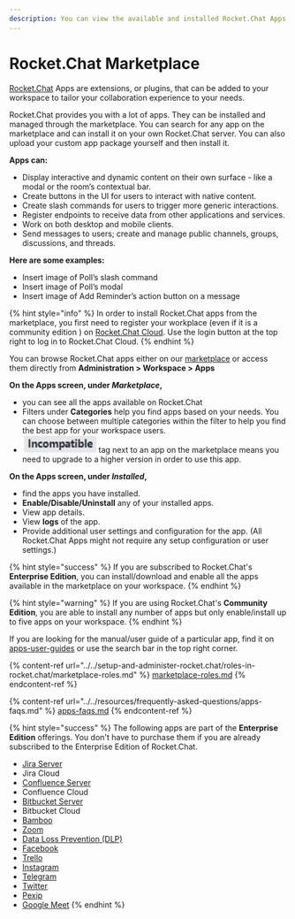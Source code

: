 ```yaml
---
description: You can view the available and installed Rocket.Chat Apps and manage them.
---
```


# Rocket.Chat Marketplace

[Rocket.Chat](http://rocket.chat) Apps are extensions, or plugins, that can be added to your workspace to tailor your collaboration experience to your needs.

Rocket.Chat provides you with a lot of apps. They can be installed and managed through the marketplace. You can search for any app on the marketplace and can install it on your own Rocket.Chat server. You can also upload your custom app package yourself and then install it.

**Apps can:**

* Display interactive and dynamic content on their own surface - like a modal or the room’s contextual bar.
* Create buttons in the UI for users to interact with native content.
* Create slash commands for users to trigger more generic interactions.
* Register endpoints to receive data from other applications and services.
* Work on both desktop and mobile clients.
* Send messages to users; create and manage public channels, groups, discussions, and threads.

**Here are some examples:**

* Insert image of Poll’s slash command
* Insert image of Poll’s modal
* Insert image of Add Reminder’s action button on a message

{% hint style="info" %}
In order to install Rocket.Chat apps from the marketplace, you first need to register your workplace (even if it is a community edition ) on [Rocket.Chat Cloud](https://cloud.rocket.chat). Use the login button at the top right to log in to Rocket.Chat Cloud.
{% endhint %}

You can browse Rocket.Chat apps either on our [marketplace](https://rocket.chat/marketplace) or access them directly from **Administration > Workspace > Apps**

**On the Apps screen, under **_**Marketplace**_**,**

* you can see all the apps available on Rocket.Chat
* Filters under **Categories** help you find apps based on your needs. You can choose between multiple categories within the filter to help you find the best app for your workspace users.
* <img src="../../.gitbook/assets/image.png" alt="" data-size="line"> tag next to an app on the marketplace means you need to upgrade to a higher version in order to use this app.

**On the Apps screen, under **_**Installed**_**,**

* find the apps you have installed.
* **Enable/Disable/Uninstall** any of your installed apps.
* View app details.
* View **logs** of the app.
* Provide additional user settings and configuration for the app. (All Rocket.Chat Apps might not require any setup configuration or user settings.)

{% hint style="success" %}
If you are subscribed to Rocket.Chat's **Enterprise Edition**, you can install/download and enable all the apps available in the marketplace on your workspace.
{% endhint %}

{% hint style="warning" %}
If you are using Rocket.Chat's **Community Edition**, you are able to install any number of apps but only enable/install up to five apps on your workspace.&#x20;
{% endhint %}

If you are looking for the manual/user guide of a particular app, find it on [apps-user-guides](apps-user-guides/ "mention") or use the search bar in the top right corner.

{% content-ref url="../../setup-and-administer-rocket.chat/roles-in-rocket.chat/marketplace-roles.md" %}
[marketplace-roles.md](../../setup-and-administer-rocket.chat/roles-in-rocket.chat/marketplace-roles.md)
{% endcontent-ref %}

{% content-ref url="../../resources/frequently-asked-questions/apps-faqs.md" %}
[apps-faqs.md](../../resources/frequently-asked-questions/apps-faqs.md)
{% endcontent-ref %}

{% hint style="success" %}
The following apps are part of the **Enterprise Edition** offerings. You don't have to purchase them if you are already subscribed to the Enterprise Edition of Rocket.Chat.

* [Jira Server](apps-user-guides/atlassian/jira-server-integration.md)
* Jira Cloud
* [Confluence Server](apps-user-guides/atlassian/confluence-server-integration.md)
* Confluence Cloud
* [Bitbucket Server](apps-user-guides/atlassian/bitbucket-server-integration.md)
* Bitbucket Cloud
* [Bamboo](apps-user-guides/atlassian/bamboo-integration.md)
* [Zoom](apps-user-guides/zoom.md)
* [Data Loss Prevention (DLP)](apps-user-guides/data-loss-prevention-dlp-app.md)
* [Facebook](https://docs.rocket.chat/guides/app-guides/omnichannel-apps/facebook-app)
* [Trello](https://docs.rocket.chat/guides/app-guides/trello)
* [Instagram](apps-user-guides/omnichannel-apps/instagram-direct/)
* [Telegram](apps-user-guides/omnichannel-apps/telegram-app/)
* [Twitter](apps-user-guides/omnichannel-apps/twitter-app/)
* [Pexip](../../use-rocket.chat/rocket.chat-conference-call/conference-call-admin-guide/pexip-app.md)
* [Google Meet](../../use-rocket.chat/rocket.chat-conference-call/conference-call-admin-guide/google-meet-app.md)
{% endhint %}
